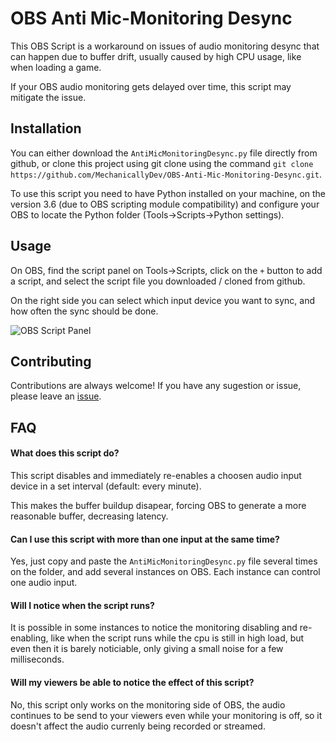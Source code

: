 # OBS Anti Mic-Monitoring Desync

This OBS Script is a workaround on issues of audio monitoring desync that can happen due to buffer drift, usually caused by high CPU usage, like when loading a game.

If your OBS audio monitoring gets delayed over time, this script may mitigate the issue.


## Installation

You can either download the `AntiMicMonitoringDesync.py` file directly from github, or clone this project using git clone using the command `git clone https://github.com/MechanicallyDev/OBS-Anti-Mic-Monitoring-Desync.git`.

To use this script you need to have Python installed on your machine, on the version 3.6 (due to OBS scripting module compatibility) and configure your OBS to locate the Python folder (Tools->Scripts->Python settings).


## Usage

On OBS, find the script panel on Tools->Scripts, click on the `+` button to add a script, and select the script file you downloaded / cloned from github.

On the right side you can select which input device you want to sync, and how often the sync should be done.

![OBS Script Panel](https://github.com/MechanicallyDev/OBS-Anti-Mic-Monitoring-Desync/blob/702686b032313de596f1033ca23b11812604900f/script%20panel.png)


## Contributing

Contributions are always welcome! If you have any sugestion or issue, please leave an [issue](https://github.com/MechanicallyDev/OBS-Anti-Mic-Monitoring-Desync/issues).


## FAQ

#### What does this script do?

This script disables and immediately re-enables a choosen audio input device in a set interval (default: every minute).

This makes the buffer buildup disapear, forcing OBS to generate a more reasonable buffer, decreasing latency.


#### Can I use this script with more than one input at the same time?

Yes, just copy and paste the `AntiMicMonitoringDesync.py` file several times on the folder, and add several instances on OBS. Each instance can control one audio input.


#### Will I notice when the script runs?

It is possible in some instances to notice the monitoring disabling and re-enabling, like when the script runs while the cpu is still in high load, but even then it is barely noticiable, only giving a small noise for a few milliseconds.


#### Will my viewers be able to notice the effect of this script?

No, this script only works on the monitoring side of OBS, the audio continues to be send to your viewers even while your monitoring is off, so it doesn't affect the audio currenly being recorded or streamed.
